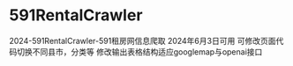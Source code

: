 # 591RentalCrawler
2024-591RentalCrawler-591租房网信息爬取
2024年6月3日可用
可修改页面代码切换不同县市，分类等
修改输出表格结构适应googlemap与openai接口
